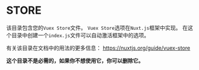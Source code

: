 # STORE

该目录包含您的`Vuex Store`文件。
`Vuex Store`选项在`Nuxt.js`框架中实现。
在这个目录中创建一个`index.js`文件可以自动激活框架中的选项。

有关该目录在文档中的用法的更多信息：
https://nuxtjs.org/guide/vuex-store

**这个目录不是必需的，如果你不想使用它，你可以删除它。**
